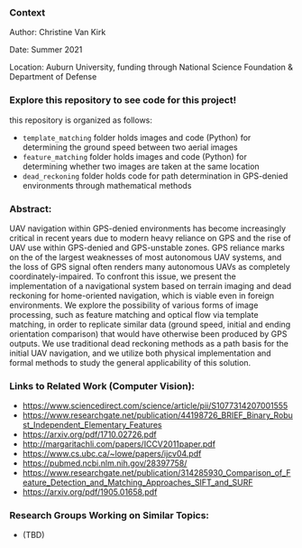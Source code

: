 ### Context

Author: Christine Van Kirk

Date: Summer 2021

Location: Auburn University, funding through National Science Foundation & Department of Defense


### Explore this repository to see code for this project!

this repository is organized as follows:
 - `template_matching` folder holds images and code (Python) for determining the ground speed between two aerial images
 - `feature_matching` folder holds images and code (Python) for determining whether two images are taken at the same location
 - `dead_reckoning` folder holds code for path determination in GPS-denied environments through mathematical methods


### Abstract:
UAV navigation within GPS-denied environments has become increasingly critical in recent years due to modern heavy reliance on GPS and the rise of UAV use within GPS-denied and GPS-unstable zones. GPS reliance marks on the of the largest weaknesses of most autonomous UAV systems, and the loss of GPS signal often renders many autonomous UAVs as completely coordinately-impaired. To confront this issue, we present the implementation of a navigational system based on terrain imaging and dead reckoning for home-oriented navigation, which is viable even in foreign environments. We explore the possibility of various forms of image processing, such as feature matching and optical flow via template matching, in order to replicate similar data (ground speed, initial and ending orientation comparison) that would have otherwise been produced by GPS outputs. We use traditional dead reckoning methods as a path basis for the initial UAV navigation, and we utilize both physical implementation and formal methods to study the general applicability of this solution.

### Links to Related Work (Computer Vision):
 - https://www.sciencedirect.com/science/article/pii/S1077314207001555
 - https://www.researchgate.net/publication/44198726_BRIEF_Binary_Robust_Independent_Elementary_Features
 - https://arxiv.org/pdf/1710.02726.pdf
 - http://margaritachli.com/papers/ICCV2011paper.pdf
 - https://www.cs.ubc.ca/~lowe/papers/ijcv04.pdf
 - https://pubmed.ncbi.nlm.nih.gov/28397758/
 - https://www.researchgate.net/publication/314285930_Comparison_of_Feature_Detection_and_Matching_Approaches_SIFT_and_SURF
 - https://arxiv.org/pdf/1905.01658.pdf


### Research Groups Working on Similar Topics:
 - (TBD)
